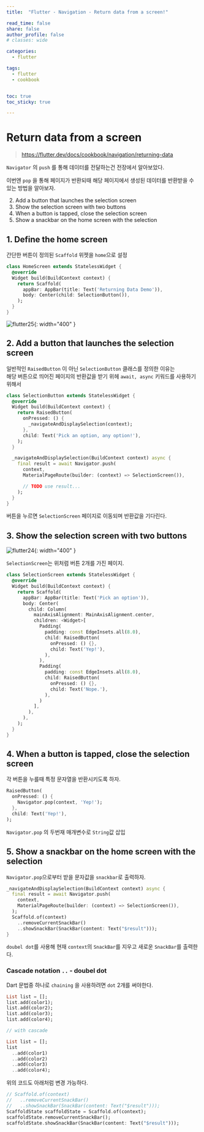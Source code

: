 ```yaml
---
title:  "Flutter - Navigation - Return data from a screen!"

read_time: false
share: false
author_profile: false
# classes: wide

categories:
  - flutter

tags:
  - flutter
  - cookbook


toc: true
toc_sticky: true

---
```


# Return data from a screen  

> https://flutter.dev/docs/cookbook/navigation/returning-data

`Navigator` 의 `push` 를 통해 데이터를 전달하는건 전장에서 알아보았다.  

이번엔 `pop` 을 통해 페이지가 반환되때 해당 페이지에서 생성된 데이터를 반환받을 수 있는 방법을 알아보자.  

2. Add a button that launches the selection screen  
3. Show the selection screen with two buttons  
4. When a button is tapped, close the selection screen  
5. Show a snackbar on the home screen with the selection  

## 1. Define the home screen  

간단한 버튼이 정의된 `Scaffold` 위젯을 `home`으로 설정  

```dart
class HomeScreen extends StatelessWidget {
  @override
  Widget build(BuildContext context) {
    return Scaffold(
      appBar: AppBar(title: Text('Returning Data Demo')),
      body: Center(child: SelectionButton()),
    );
  }
}
```
![flutter25](/assets/flutter/flutter25.png){: width="400" }  

## 2. Add a button that launches the selection screen

일반적인 `RaisedButton` 이 아닌 `SelectionButton` 클래스를 정의한 이유는  
해당 버튼으로 띄어진 페이지의 반환값을 받기 위헤 `await, async` 키워드를 사용하기 위해서  

```dart
class SelectionButton extends StatelessWidget {
  @override
  Widget build(BuildContext context) {
    return RaisedButton(
      onPressed: () {
        _navigateAndDisplaySelection(context);
      },
      child: Text('Pick an option, any option!'),
    );
  }

  _navigateAndDisplaySelection(BuildContext context) async {
    final result = await Navigator.push(
      context,
      MaterialPageRoute(builder: (context) => SelectionScreen()),

      // TODO use result...
    );
  }
}
```

버튼을 누르면 `SelectionScreen` 페이지로 이동되며 반환값을 기다린다.  

## 3. Show the selection screen with two buttons

![flutter24](/assets/flutter/flutter24.png){: width="400" }  

`SelectionScreen`는 위처럼 버튼 2개를 가진 페이지.  

```dart
class SelectionScreen extends StatelessWidget {
  @override
  Widget build(BuildContext context) {
    return Scaffold(
      appBar: AppBar(title: Text('Pick an option')),
      body: Center(
        child: Column(
          mainAxisAlignment: MainAxisAlignment.center,
          children: <Widget>[
            Padding(
              padding: const EdgeInsets.all(8.0),
              child: RaisedButton(
                onPressed: () {},
                child: Text('Yep!'),
              ),
            ),
            Padding(
              padding: const EdgeInsets.all(8.0),
              child: RaisedButton(
                onPressed: () {},
                child: Text('Nope.'),
              ),
            )
          ],
        ),
      ),
    );
  }
}
```

## 4. When a button is tapped, close the selection screen

각 버튼을 누를때 특정 문자열을 반환시키도록 하자.  

```dart
RaisedButton(
  onPressed: () {
    Navigator.pop(context, 'Yep!');
  },
  child: Text('Yep!'),
);
```

`Navigator.pop` 의 두번재 매개변수로 `String`값 삽입  

## 5. Show a snackbar on the home screen with the selection

`Navigator.pop`으로부터 받을 문자값을 `snackbar`로 출력하자.  

```dart
_navigateAndDisplaySelection(BuildContext context) async {
  final result = await Navigator.push(
    context,
    MaterialPageRoute(builder: (context) => SelectionScreen()),
  );
  Scaffold.of(context)
    ..removeCurrentSnackBar()
    ..showSnackBar(SnackBar(content: Text("$result")));
}
```

`doubel dot`를 사용해 현재 `context`의 `SnackBar`를 지우고 새로운 `SnackBar`를 출력한다.  


### Cascade notation `..` - doubel dot

Dart 문법중 하나로 `chaining` 을 사용하려면 `dot` 2개를 써야한다.  

```dart
List list = [];
list.add(color1);
list.add(color2);
list.add(color3);
list.add(color4);

// with cascade

List list = [];
list
  ..add(color1)
  ..add(color2)
  ..add(color3)
  ..add(color4);
```

위의 코드도 아래처럼 변경 가능하다.  

```dart
// Scaffold.of(context)
//   ..removeCurrentSnackBar()
//   ..showSnackBar(SnackBar(content: Text("$result")));
ScaffoldState scaffoldState = Scaffold.of(context);
scaffoldState.removeCurrentSnackBar();
scaffoldState.showSnackBar(SnackBar(content: Text("$result")));
```
